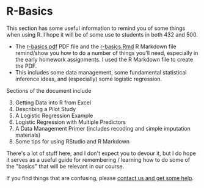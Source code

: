 # R-Basics

This section has some useful information to remind you of some things when using R. I hope it will be of some use to students in both 432 and 500.

- The [r-basics.pdf](https://github.com/THOMASELOVE/500-2021/blob/master/r-basics/r-basics.pdf) PDF file and the [r-basics.Rmd](https://github.com/THOMASELOVE/500-2021/blob/master/r-basics/r-basics.Rmd) R Markdown file remind/show you how to do a number of things you'll need, especially in the early homework assignments. I used the R Markdown file to create the PDF.
- This includes some data management, some fundamental statistical inference ideas, and (especially) some logistic regression.

Sections of the document include

3. Getting Data into R from Excel
4. Describing a Pilot Study
5. A Logistic Regression Example
6. Logistic Regression with Multiple Predictors
7. A Data Management Primer (includes recoding and simple imputation materials)
12. Some tips for using RStudio and R Markdown

There's a lot of stuff here, and I don't expect you to devour it, but I do hope it serves as a useful guide for remembering / learning how to do some of the "basics" that will be relevant in our course.

If you find things that are confusing, please [contact us and get some help](https://thomaselove.github.io/500/contact.html).
